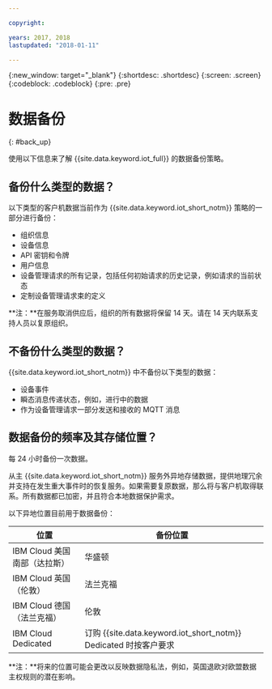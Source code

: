 ```yaml
---

copyright:

years: 2017, 2018
lastupdated: "2018-01-11"

---
```


{:new_window: target="\_blank"}
{:shortdesc: .shortdesc}
{:screen: .screen}
{:codeblock: .codeblock}
{:pre: .pre}


# 数据备份
{: #back_up}

使用以下信息来了解 {{site.data.keyword.iot_full}} 的数据备份策略。

## 备份什么类型的数据？

以下类型的客户机数据当前作为 {{site.data.keyword.iot_short_notm}} 策略的一部分进行备份：

- 组织信息
- 设备信息
- API 密钥和令牌
- 用户信息
- 设备管理请求的所有记录，包括任何初始请求的历史记录，例如请求的当前状态
- 定制设备管理请求束的定义

**注：**在服务取消供应后，组织的所有数据将保留 14 天。请在 14 天内联系支持人员以复原组织。

## 不备份什么类型的数据？

{{site.data.keyword.iot_short_notm}} 中不备份以下类型的数据：

- 设备事件
- 瞬态消息传递状态，例如，进行中的数据
- 作为设备管理请求一部分发送和接收的 MQTT 消息
<!-- - Analytics rules and alert configuration -->

## 数据备份的频率及其存储位置？

每 24 小时备份一次数据。

从主 {{site.data.keyword.iot_short_notm}} 服务外异地存储数据，提供地理冗余并支持在发生重大事件时的恢复服务。如果需要复原数据，那么将与客户机取得联系。所有数据都已加密，并且符合本地数据保护需求。

以下异地位置目前用于数据备份：

 位置|备份位置
------------- | -------------
IBM Cloud 美国南部（达拉斯）|华盛顿
IBM Cloud 英国（伦敦）|法兰克福
IBM Cloud 德国（法兰克福）|伦敦
IBM Cloud Dedicated|订购 {{site.data.keyword.iot_short_notm}} Dedicated 时按客户要求

**注：**将来的位置可能会更改以反映数据隐私法，例如，英国退欧对欧盟数据主权规则的潜在影响。
